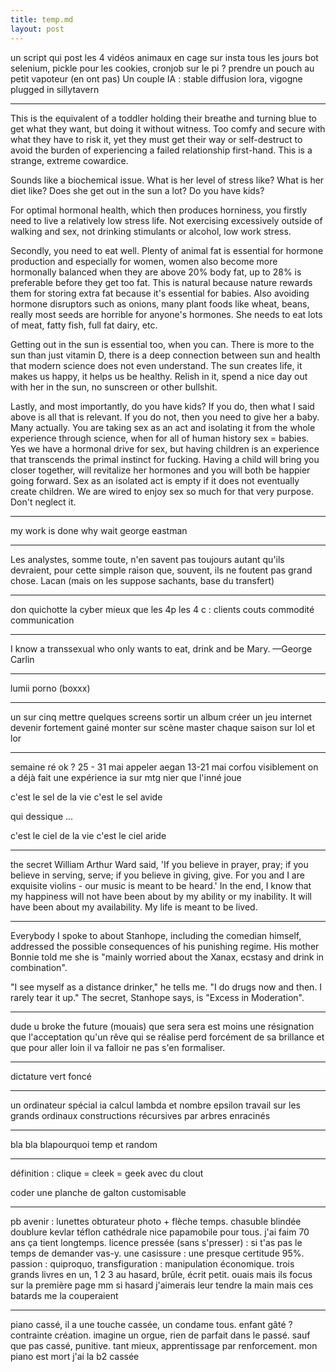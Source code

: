 ```yaml
---
title: temp.md
layout: post
---
```


un script qui post les 4 vidéos animaux en cage sur insta tous les jours
bot selenium, pickle pour les cookies, cronjob sur le pi ? 
prendre un pouch au petit vapoteur (en ont pas)
Un couple IA :
stable diffusion lora, vigogne plugged in sillytavern

---

This is the equivalent of a toddler holding their breathe and turning blue to get what they want, but doing it without witness. Too comfy and secure with what they have to risk it, yet they must get their way or self-destruct to avoid the burden of experiencing a failed relationship first-hand. This is a strange, extreme cowardice.

Sounds like a biochemical issue.
What is her level of stress like?
What is her diet like?
Does she get out in the sun a lot?
Do you have kids?

For optimal hormonal health, which then produces horniness, you firstly need to live a relatively low stress life. Not exercising excessively outside of walking and sex, not drinking stimulants or alcohol, low work stress.

Secondly, you need to eat well. Plenty of animal fat is essential for hormone production and especially for women, women also become more hormonally balanced when they are above 20% body fat, up to 28% is preferable before they get too fat. This is natural because nature rewards them for storing extra fat because it's essential for babies.
Also avoiding hormone disruptors such as onions, many plant foods like wheat, beans, really most seeds are horrible for anyone's hormones. She needs to eat lots of meat, fatty fish, full fat dairy, etc.

Getting out in the sun is essential too, when you can. There is more to the sun than just vitamin D, there is a deep connection between sun and health that modern science does not even understand. The sun creates life, it makes us happy, it helps us be healthy. Relish in it, spend a nice day out with her in the sun, no sunscreen or other bullshit.

Lastly, and most importantly, do you have kids? If you do, then what I said above is all that is relevant.
If you do not, then you need to give her a baby. Many actually.
You are taking sex as an act and isolating it from the whole experience through science, when for all of human history sex = babies.
Yes we have a hormonal drive for sex, but having children is an experience that transcends the primal instinct for fucking.
Having a child will bring you closer together, will revitalize her hormones and you will both be happier going forward.
Sex as an isolated act is empty if it does not eventually create children. We are wired to enjoy sex so much for that very purpose. Don't neglect it.

---

my work is done
why wait
george eastman

---

Les analystes, somme toute, n'en savent pas toujours autant qu'ils devraient, pour cette simple raison que, souvent, ils ne foutent pas grand chose.
Lacan
(mais on les suppose sachants, base du transfert)

---

don quichotte la cyber
mieux que les 4p les 4 c : clients couts commodité communication

---

I know a transsexual who only wants to eat, drink and be Mary. 
—George Carlin 

---

lumii porno (boxxx)

---

un sur cinq
mettre quelques screens
sortir un album
créer un jeu internet
devenir fortement gainé
monter sur scène
master chaque saison sur lol et lor

---

semaine ré ok ? 25 - 31 mai
appeler aegan 13-21 mai corfou
visiblement on a déjà fait une expérience ia sur mtg
nier que l'inné joue

c'est le sel de la vie c'est le sel avide

qui dessique ...

c'est le ciel de la vie c'est le ciel aride


---

the secret
William Arthur Ward said, 'If you believe in prayer, pray; if you believe in serving, serve; if you believe in giving, give. For you and I are exquisite violins - our music is meant to be heard.'
In the end, I know that my happiness will not have been about by my ability or my inability. It will have been about my availability. My life is meant to be lived.

---

Everybody I spoke to about Stanhope, including the comedian himself, addressed the possible consequences of his punishing regime. His mother Bonnie told me she is "mainly worried about the Xanax, ecstasy and drink in combination".

"I see myself as a distance drinker," he tells me. "I do drugs now and then. I rarely tear it up." The secret, Stanhope says, is "Excess in Moderation".

---

dude u broke the future (mouais)
que sera sera est moins une résignation
que l'acceptation qu'un rêve qui se réalise perd forcément de sa brillance
et que pour aller loin il va falloir ne pas s'en formaliser.

---

dictature vert foncé

---

un ordinateur spécial ia
calcul lambda et nombre epsilon
travail sur les grands ordinaux
constructions récursives par arbres enracinés

---

bla bla blapourquoi temp et random

---

définition :
clique = cleek = geek avec du clout

coder une planche de galton customisable

---

pb avenir : lunettes obturateur photo + flèche temps.
chasuble blindée doublure kevlar téflon cathédrale nice papamobile pour tous.
j'ai faim 70 ans ça tient longtemps.
licence pressée (sans s'presser) : si t'as pas le temps de demander vas-y.
une casissure : une presque certitude 95%.
passion : quiproquo, transfiguration : manipulation économique.
trois grands livres en un, 1 2 3 au hasard, brûle, écrit petit.
ouais mais ils focus sur la première page mm si hasard
j'aimerais leur tendre la main mais ces batards me la couperaient

---

piano cassé, 
il a une touche cassée,
un condame tous.
enfant gâté ?
contrainte création.
imagine un orgue,
rien de parfait dans le passé.
sauf que pas cassé, punitive.
tant mieux, 
apprentissage par renforcement.
mon piano est mort j'ai la b2 cassée
